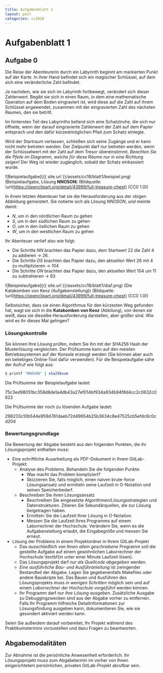```yaml
---
title: Aufgabenblatt 1
layout: post
categories: cc2018
---
```


# Aufgabenblatt 1

## Aufgabe 0

Die Reise der Abenteurerin durch ein Labyrinth beginnt am markierten 
Punkt auf der Karte.  In ihrer Hand befindet sich ein magischer Schlüssel, 
auf dem sich eine veränderliche Zahl befindet.

Je nachdem, wie sie sich im Labyrinth fortbewegt, verändert sich dieser 
Zahlenwert. Begibt sie sich in einen Raum, in dem eine mathematische 
Operation auf dem Boden eingraviert ist, wird diese auf die Zahl auf 
ihrem Schlüssel angewendet, zusammen mit der eingravierten Zahl des 
nächsten Raumes, den sie betritt.

Im hintersten Teil des Labyrinths befand sich eine Schatztruhe, die sich 
nur öffnete, wenn der darauf eingravierte Zahlenwert der Zahl auf dem Papier 
entsprach und den dafür kürzestmöglichen Pfad zum Schatz einlegte.

Wird der Startraum verlassen, schließen sich seine Zugänge und er kann 
nicht mehr betreten werden. Der Zielpunkt darf nur betreten werden, 
wenn der Schlüsselwert mit der Zahl auf dem Tresor übereinstimmt. 
*Beachten Sie die Pfeile im Diagramm, welche für diese Räume nur in eine Richtung zeigen!* 
Der Weg ist wieder zugänglich, sobald der Schatz einkassiert wurde.


![Beispielaufgabe]({{ site.url }}/assets/cc18/blatt1/beispiel.png)
(Beispielaufgabe, Lösung **NNOSON**)
(Bildquelle: \url{https://openclipart.org/detail/43999/full-treasure-chest} (CC0 1.0))

In ihrem letzten Abenteuer hat sie die Herausforderung aus der obigen Abbildung 
gemeistert. Sie notierte sich als Lösung *NNOSON*, und meinte damit:

* *N*, um in den nördlichen Raum zu gehen
* *S*, um in den südlichen Raum zu gehen
* *O*, um in den östlichen Raum zu gehen
* *W*, um in den westlichen Raum zu gehen

Ihr Abenteuer verlief also wie folgt:

* Die Schritte *NN* brachten das Papier dazu, dem Startwert 22 die Zahl 4 zu addieren -> 26.
* Die Schritte *OS* brachten das Papier dazu, den aktuellen Wert 26 mit 4 zu multiplizieren -> 104
* Die Schritte *ON* brachten das Papier dazu, den aktuellen Wert 104 um 11 zu subtrahieren -> 93


![Beispielaufgabe]({{ site.url }}/assets/cc18/blatt1/dia1.png)
(Die Katakomben von Keoz (Aufgabenstellung))
(Bildquelle: \url{https://openclipart.org/detail/43999/full-treasure-chest} (CC0 1.0))

Selbstsicher, dass sie einen Algorithmus für den kürzesten Weg gefunden hat, 
wagt sie sich in die **Katakomben von Keoz** (Abbilung), von denen sie weiß, 
dass sie dieselbe Herausforderung darstellen, aber größer sind. Wie wird es ihr dieses Mal gelingen? 

### Lösungskontrolle
Sie können Ihre Lösung prüfen, indem Sie ihn mit der SHA256 Hash der Musterlösung vergleichen.
Der Prüfsumme kann auf den meisten Betriebssystemen auf der Konsole erzeugt werden
(Sie können aber auch ein beliebiges Online-Tool dafür verwenden). 
Für die Beispielaufgabe sähe der Aufruf wie folgt aus:

``` bash
$ printf "NNOSON" | sha256sum
```
Die Prüfsumme der Beispielaufgabe lautet:

75c3ed98051bc358d8de1a4db43a27ef014bf934a934b94f8d4cc2c0632c0622

Die Prüfsumme der noch zu lösenden Aufgabe lautet:

298233c10b544e959d781daeb72d49654b25b3634c8e47525cb5efdc6c0cd20d



### Bewertungsgrundlage
Die Bewertung der Abgabe besteht aus den folgenden Punkten, die ihr Lösungsprojekt enthalten muss:

* Eine schriftliche Ausarbeitung als PDF-Dokument in Ihrem GitLab-Projekt:
  * Analyse des Problems. Behandeln Sie die folgenden Punkte:
    * Was macht das Problem kompliziert?
    * Skizzieren Sie, falls möglich, einen naiven brute-force Lösungsansatz und 
      ermitteln seine Laufzeit in O-Notation und seinen Speicherbedarf.
  * Beschreiben Sie ihren Lösungsansatz
    * Beschreiben Sie eingesetzte Algorithmen/Lösungsstrategien und Datenstrukturen. 
      Zitieren Sie Sekundärquellen, die zur Lösung beigetragen haben.
    * Ermitteln Sie die Laufzeit Ihrer Lösung in O-Notation.
    * Messen Sie die Laufzeit Ihres Programms auf einem Laborrechner der Hochschule. 
      Verändern Sie, wenn es die Aufgabenstellung erlaubt, die Eingabegröße und
      messen Sie erneut.
* Lösung der Problems in einem Projektordner in Ihrem GitLab-Projekt
  * Das *ausschließlich von Ihnen allein geschriebene* Programm soll die gestellte Aufgabe auf einem gewöhnlichen Laborrechner der Hochschule \textbf{in unter einer Minute Laufzeit lösen}.
  * Das Lösungsprojekt darf *nur als Quellcode abgegeben* werden. 
  * *Eine ausführliche Bau- und Ausführanleitung* ist zwingender Bestandteil der Abgabe. 
     Legen Sie gegebenenfalls Makefiles oder andere Bauskripte bei. Das Bauen und 
     Ausführen des Lösungsprojekts muss *in wenigen Schritten* möglich sein und 
     auf einem *Laborrechner der Hochschule vorgeführt* werden können.
  * Ihr Programm darf *nur Ihre Lösung ausgeben*. Zusätzliche Ausgabe zu Debuggingzwecken 
    sind aus der Abgabe vorher zu entfernen. Falls Ihr Programm hilfreiche Detailinformationen
    zur Lösungsfindung ausgeben kann, dokumentieren Sie, wie sie gesondert aktiviert werden kann.

Seien Sie außerdem darauf vorbereitet, Ihr Projekt während des Praktikumstermins vorzustellen und dazu Fragen zu beantworten.

## Abgabemodalitäten

Zur Abnahme ist die persönliche Anwesenheit erforderlich. Ihr Lösungsprojekt muss 
zum Abgabetermin im vorher von Ihnen eingerichtetem persönlichen, privaten 
GitLab-Projekt abrufbar sein.
